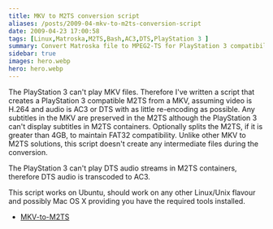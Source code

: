 ```yaml
---
title: MKV to M2TS conversion script
aliases: /posts/2009-04-mkv-to-m2ts-conversion-script
date: 2009-04-23 17:00:58
tags: [Linux,Matroska,M2TS,Bash,AC3,DTS,PlayStation 3 ]
summary: Convert Matroska file to MPEG2-TS for PlayStation 3 compatibility
sidebar: true
images: hero.webp
hero: hero.webp
---
```


The PlayStation 3 can't play MKV files. Therefore I've written a
script that creates a PlayStation 3 compatible M2TS from a MKV,
assuming video is H.264 and audio is AC3 or DTS with as little
re-encoding as possible. Any subtitles in the MKV are preserved
in the M2TS although the PlayStation 3 can't display subtitles in M2TS
containers. Optionally splits the M2TS, if it is greater than 4GB,
to maintain FAT32 compatibility. Unlike other MKV to M2TS solutions,
this script doesn't create any intermediate files during the conversion.

The PlayStation 3 can't play DTS audio streams in M2TS containers, therefore
DTS audio is transcoded to AC3.

This script works on Ubuntu, should work on any other Linux/Unix flavour and
possibly Mac OS X providing you have the required tools installed.

* [MKV-to-M2TS](https://github.com/flexiondotorg/MKV-to-M2TS)
